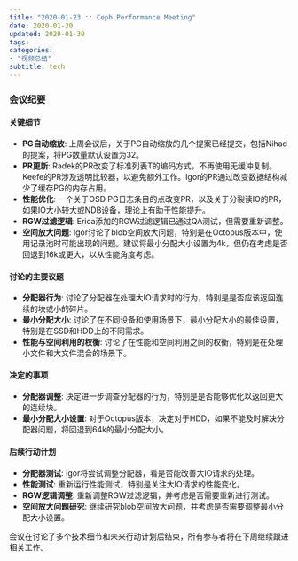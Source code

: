```yaml
---
title: "2020-01-23 :: Ceph Performance Meeting"
date: 2020-01-30
updated: 2020-01-30
tags:
categories:
- "视频总结"
subtitle: tech
---
```



### 会议纪要

#### 关键细节
- **PG自动缩放**: 上周会议后，关于PG自动缩放的几个提案已经提交，包括Nihad的提案，将PG数量默认设置为32。
- **PR更新**: Radek的PR改变了标准列表T的编码方式，不再使用无缓冲复制。Keefe的PR涉及透明比较器，以避免额外工作。Igor的PR通过改变数据结构减少了缓存PG的内存占用。
- **性能优化**: 一个关于OSD PG日志条目的点改变PR，以及关于分裂读IO的PR，如果IO大小较大或NDB设备，理论上有助于性能提升。
- **RGW过滤逻辑**: Erica添加的RGW过滤逻辑已通过QA测试，但需要重新调整。
- **空间放大问题**: Igor讨论了blob空间放大问题，特别是在Octopus版本中，使用记录池时可能出现的问题。建议将最小分配大小设置为4k，但仍在考虑是否回退到16k或更大，以从性能角度考虑。

#### 讨论的主要议题
- **分配器行为**: 讨论了分配器在处理大IO请求时的行为，特别是是否应该返回连续的块或小的碎片。
- **最小分配大小**: 讨论了在不同设备和使用场景下，最小分配大小的最佳设置，特别是在SSD和HDD上的不同需求。
- **性能与空间利用的权衡**: 讨论了在性能和空间利用之间的权衡，特别是在处理小文件和大文件混合的场景下。

#### 决定的事项
- **分配器调整**: 决定进一步调查分配器的行为，特别是是否能够优化以返回更大的连续块。
- **最小分配大小设置**: 对于Octopus版本，决定对于HDD，如果不能及时解决分配器问题，将回退到64k的最小分配大小。

#### 后续行动计划
- **分配器测试**: Igor将尝试调整分配器，看是否能改善大IO请求的处理。
- **性能测试**: 重新运行性能测试，特别是关注大IO请求的性能变化。
- **RGW逻辑调整**: 重新调整RGW过滤逻辑，并考虑是否需要重新进行测试。
- **空间放大问题研究**: 继续研究blob空间放大问题，并考虑是否需要调整最小分配大小设置。

会议在讨论了多个技术细节和未来行动计划后结束，所有参与者将在下周继续跟进相关工作。